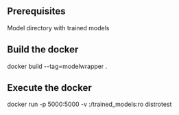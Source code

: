 

## Prerequisites
Model directory with trained models

## Build the docker
docker build --tag=modelwrapper .

## Execute the docker
docker run  -p 5000:5000 -v <path-to-model-dir>:/trained_models:ro distrotest
